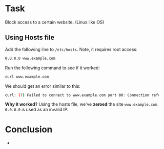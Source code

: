 # Task
Block access to a certain website. (Linux like OS)

## Using Hosts file
Add the following line to `/etc/hosts`. Note, it requires root access:
~~~bash
0.0.0.0 www.example.com
~~~

Run the following command to see if it worked:
~~~bash
curl www.example.com
~~~

We should get an error similar to this:
~~~bash
curl: (7) Failed to connect to www.example.com port 80: Connection refused
~~~

**Why it worked?**
Using the hosts file, we've **zeroed** the site `www.example.com`.
`0.0.0.0` is used as an invalid IP.



# Conclusion
-
